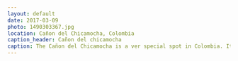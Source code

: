 ```yaml
---
layout: default
date: 2017-03-09
photo: 1490303367.jpg
location: Cañon del Chicamocha, Colombia
caption_header: Cañon del chicamocha
caption: The Cañon del Chicamocha is a ver special spot in Colombia. It is mainly famous for the extrem sports you can do there. I took that photo few moments before my first paragliding!
---
```

